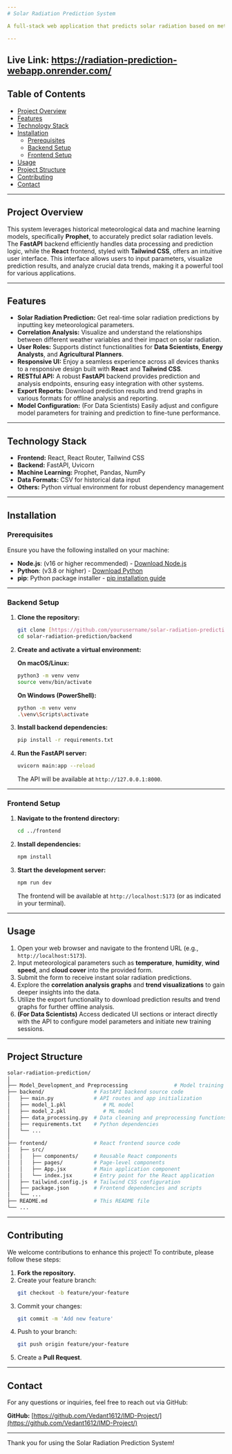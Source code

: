 ```yaml
---
# Solar Radiation Prediction System

A full-stack web application that predicts solar radiation based on meteorological parameters using machine learning models. Developed under the mentorship of the **India Meteorological Department (IMD)**, this system combines data collection, preprocessing, model training, and real-time prediction delivery through a responsive web interface.

---
```



Live Link: https://radiation-prediction-webapp.onrender.com/
---

## Table of Contents

- [Project Overview](#project-overview)
- [Features](#features)
- [Technology Stack](#technology-stack)
- [Installation](#installation)
  - [Prerequisites](#prerequisites)
  - [Backend Setup](#backend-setup)
  - [Frontend Setup](#frontend-setup)
- [Usage](#usage)
- [Project Structure](#project-structure) 
- [Contributing](#contributing)
- [Contact](#contact)

---

## Project Overview

This system leverages historical meteorological data and machine learning models, specifically **Prophet**, to accurately predict solar radiation levels. The **FastAPI** backend efficiently handles data processing and prediction logic, while the **React** frontend, styled with **Tailwind CSS**, offers an intuitive user interface. This interface allows users to input parameters, visualize prediction results, and analyze crucial data trends, making it a powerful tool for various applications.

---

## Features

- **Solar Radiation Prediction:** Get real-time solar radiation predictions by inputting key meteorological parameters.
- **Correlation Analysis:** Visualize and understand the relationships between different weather variables and their impact on solar radiation.
- **User Roles:** Supports distinct functionalities for **Data Scientists**, **Energy Analysts**, and **Agricultural Planners**.
- **Responsive UI:** Enjoy a seamless experience across all devices thanks to a responsive design built with **React** and **Tailwind CSS**.
- **RESTful API:** A robust **FastAPI** backend provides prediction and analysis endpoints, ensuring easy integration with other systems.
- **Export Reports:** Download prediction results and trend graphs in various formats for offline analysis and reporting.
- **Model Configuration:** (For Data Scientists) Easily adjust and configure model parameters for training and prediction to fine-tune performance.

---

## Technology Stack

- **Frontend:** React, React Router, Tailwind CSS
- **Backend:** FastAPI, Uvicorn
- **Machine Learning:** Prophet, Pandas, NumPy
- **Data Formats:** CSV for historical data input
- **Others:** Python virtual environment for robust dependency management

---

## Installation

### Prerequisites

Ensure you have the following installed on your machine:

-   **Node.js**: (v16 or higher recommended) - [Download Node.js](https://nodejs.org/en/)
-   **Python**: (v3.8 or higher) - [Download Python](https://www.python.org/downloads/)
-   **pip**: Python package installer - [pip installation guide](https://pip.pypa.io/en/stable/installation/)

---

### Backend Setup

1.  **Clone the repository:**
    ```bash
    git clone [https://github.com/yourusername/solar-radiation-prediction.git](https://github.com/yourusername/solar-radiation-prediction.git)
    cd solar-radiation-prediction/backend
    ```
2.  **Create and activate a virtual environment:**

    **On macOS/Linux:**
    ```bash
    python3 -m venv venv
    source venv/bin/activate
    ```
    **On Windows (PowerShell):**
    ```bash
    python -m venv venv
    .\venv\Scripts\activate
    ```
3.  **Install backend dependencies:**
    ```bash
    pip install -r requirements.txt
    ```
4.  **Run the FastAPI server:**
    ```bash
    uvicorn main:app --reload
    ```
    The API will be available at `http://127.0.0.1:8000`.

---

### Frontend Setup

1.  **Navigate to the frontend directory:**
    ```bash
    cd ../frontend
    ```
2.  **Install dependencies:**
    ```bash
    npm install
    ```
3.  **Start the development server:**
    ```bash
    npm run dev
    ```
    The frontend will be available at `http://localhost:5173` (or as indicated in your terminal).

---

## Usage

1.  Open your web browser and navigate to the frontend URL (e.g., `http://localhost:5173`).
2.  Input meteorological parameters such as **temperature**, **humidity**, **wind speed**, and **cloud cover** into the provided form.
3.  Submit the form to receive instant solar radiation predictions.
4.  Explore the **correlation analysis graphs** and **trend visualizations** to gain deeper insights into the data.
5.  Utilize the export functionality to download prediction results and trend graphs for further offline analysis.
6.  **(For Data Scientists)** Access dedicated UI sections or interact directly with the API to configure model parameters and initiate new training sessions.

---

## Project Structure

```graphql
solar-radiation-prediction/
│
├── Model_Development_and Preprocessing               # Model training and data pre-processing files
├── backend/                # FastAPI backend source code
│   ├── main.py             # API routes and app initialization
│   ├── model_1.pkl            # ML model 
│   ├── model_2.pkl            # ML model 
│   ├── data_processing.py  # Data cleaning and preprocessing functions
│   ├── requirements.txt    # Python dependencies
│   └── ...
│
├── frontend/               # React frontend source code
│   ├── src/
│   │   ├── components/     # Reusable React components
│   │   ├── pages/          # Page-level components
│   │   ├── App.jsx         # Main application component
│   │   └── index.jsx       # Entry point for the React application
│   ├── tailwind.config.js  # Tailwind CSS configuration
│   ├── package.json        # Frontend dependencies and scripts
│   └── ...
├── README.md               # This README file
└── ...
```
---

## Contributing

We welcome contributions to enhance this project! To contribute, please follow these steps:

1.  **Fork the repository.**
2.  Create your feature branch:
    ```bash
    git checkout -b feature/your-feature
    ```
3.  Commit your changes:
    ```bash
    git commit -m 'Add new feature'
    ```
4.  Push to your branch:
    ```bash
    git push origin feature/your-feature
    ```
5.  Create a **Pull Request**.

---


## Contact

For any questions or inquiries, feel free to reach out via GitHub:

**GitHub:** [https://github.com/Vedant1612/IMD-Project/](https://github.com/Vedant1612/IMD-Project/)

---

Thank you for using the Solar Radiation Prediction System!
